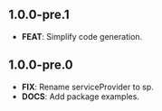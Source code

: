 ## 1.0.0-pre.1

 - **FEAT**: Simplify code generation.

## 1.0.0-pre.0

 - **FIX**: Rename serviceProvider to sp.
 - **DOCS**: Add package examples.


